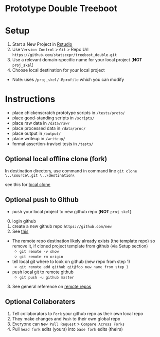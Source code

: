 # Prototype Double Treeboot

# Setup

1. Start a New Project in [Rstudio](https://www.rstudio.com/) 
2. Use `Version Control` > `Git` > Repo Url `https://github.com/statsccpr/treeboot_double.git`
3. Use a relevant domain-specific name for your local project (**NOT** `proj_skel`)
4. Choose local destination for your local project

* Note: uses `/proj_skel/.Rprofile` which you can modify


# Instructions

* place chickenscratch prototype scripts in `/tests/proto/`
* place good-standing scripts in `/scripts/`
* place raw data in `/data/raw/`
* place processed data in `/data/proc/`
* place output in `/output/`
* place writeup in `/writeup/`
* formal assertion-travisci tests in `/tests/`

## Optional local offline clone (fork)
In destination directory, use command in command line
`git clone \..\source\.git \..\destination\`

see this for [local clone](https://stackoverflow.com/questions/21045061/git-clone-from-another-directory?utm_medium=organic&utm_source=google_rich_qa&utm_campaign=google_rich_qa)

## Optional push to Github
* push your local project to new github repo (**NOT** `proj_skel`)
0. login github
1. create a new github repo `https://github.com/new`
2. See [this](http://r-pkgs.had.co.nz/git.html#github-init)
* The remote repo destination likely already exists (the template repo) so remove it, if cloned project template from github (via Setup section)
    * `git remote -v show`
    * `git remote rm origin`
* tell local git where to look on github (new repo from step 1)
    * `git remote add github git@foo_new_name_from_step_1`
* push local git to remote github 
    * `git push -u github master`
3. See general reference on [remote repos](https://git-scm.com/book/en/v2/Git-Basics-Working-with-Remotes)

## Optional Collaboraters
1. Tell collaborators to `Fork` your github repo as their own local repo
2. They make changes and `Push` to their own global repo
3. Everyone can `New Pull Request` > `Compare Across Forks` 
4. Pull `head fork` edits (yours) into `base fork` edits (theirs) 

